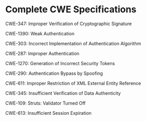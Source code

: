 

# Complete CWE Specifications

CWE-347: Improper Verification of Cryptographic Signature

CWE-1390: Weak Authentication

CWE-303: Incorrect Implementation of Authentication Algorithm

CWE-287: Improper Authentication

CWE-1270: Generation of Incorrect Security Tokens

CWE-290: Authentication Bypass by Spoofing

CWE-611: Improper Restriction of XML External Entity Reference

CWE-345: Insufficient Verification of Data Authenticity

CWE-109: Struts: Validator Turned Off

CWE-613: Insufficient Session Expiration